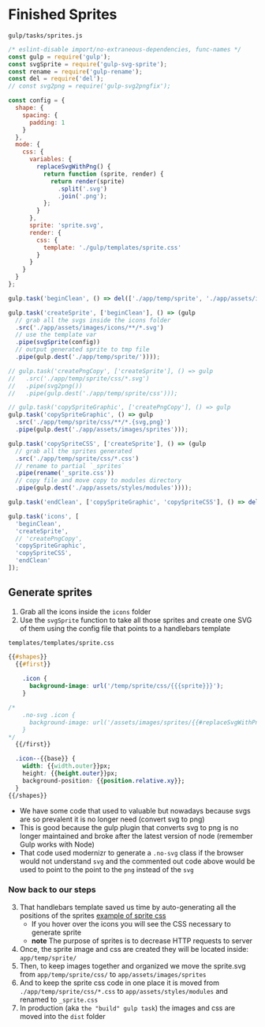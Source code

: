 # Finished Sprites

`gulp/tasks/sprites.js`

```js
/* eslint-disable import/no-extraneous-dependencies, func-names */
const gulp = require('gulp');
const svgSprite = require('gulp-svg-sprite');
const rename = require('gulp-rename');
const del = require('del');
// const svg2png = require('gulp-svg2pngfix');

const config = {
  shape: {
    spacing: {
      padding: 1
    }
  },
  mode: {
    css: {
      variables: {
        replaceSvgWithPng() {
          return function (sprite, render) {
            return render(sprite)
              .split('.svg')
              .join('.png');
          };
        }
      },
      sprite: 'sprite.svg',
      render: {
        css: {
          template: './gulp/templates/sprite.css'
        }
      }
    }
  }
};

gulp.task('beginClean', () => del(['./app/temp/sprite', './app/assets/images/sprites']));

gulp.task('createSprite', ['beginClean'], () => (gulp
  // grab all the svgs inside the icons folder
  .src('./app/assets/images/icons/**/*.svg')
  // use the template var
  .pipe(svgSprite(config))
  // output generated sprite to tmp file
  .pipe(gulp.dest('./app/temp/sprite/'))));

// gulp.task('createPngCopy', ['createSprite'], () => gulp
//   .src('./app/temp/sprite/css/*.svg')
//   .pipe(svg2png())
//   .pipe(gulp.dest('./app/temp/sprite/css')));

// gulp.task('copySpriteGraphic', ['createPngCopy'], () => gulp
gulp.task('copySpriteGraphic', () => gulp
  .src('./app/temp/sprite/css/**/*.{svg,png}')
  .pipe(gulp.dest('./app/assets/images/sprites')));

gulp.task('copySpriteCSS', ['createSprite'], () => (gulp
  // grab all the sprites generated
  .src('./app/temp/sprite/css/*.css')
  // rename to partial `_sprites`
  .pipe(rename('_sprite.css'))
  // copy file and move copy to modules directory
  .pipe(gulp.dest('./app/assets/styles/modules'))));

gulp.task('endClean', ['copySpriteGraphic', 'copySpriteCSS'], () => del('./app/temp/sprite'));

gulp.task('icons', [
  'beginClean',
  'createSprite',
  // 'createPngCopy',
  'copySpriteGraphic',
  'copySpriteCSS',
  'endClean'
]);
```

## Generate sprites
1. Grab all the icons inside the `icons` folder
2. Use the `svgSprite` function to take all those sprites and create one SVG of them using the config file that points to a handlebars template

`templates/templates/sprite.css`

```css
{{#shapes}}
  {{#first}}
  
    .icon {
      background-image: url('/temp/sprite/css/{{{sprite}}}');
    }

/*    
    .no-svg .icon {
      background-image: url('/assets/images/sprites/{{#replaceSvgWithPng}}{{{sprite}}}{{/replaceSvgWithPng}}');
    }
*/
  {{/first}}

  .icon--{{base}} {
    width: {{width.outer}}px;
    height: {{height.outer}}px;
    background-position: {{position.relative.xy}};
  }
{{/shapes}}
```

* We have some code that used to valuable but nowadays because svgs are so prevalent it is no longer need (convert svg to png)
* This is good because the gulp plugin that converts svg to png is no longer maintained and broke after the latest version of node (remember Gulp works with Node)
* That code used modernizr to generate a `.no-svg` class if the browser would not understand `svg` and the commented out code above would be used to point to the point to the `png` instead of the `svg`

### Now back to our steps
3. That handlebars template saved us time by auto-generating all the positions of the sprites [example of sprite css](http://www.spritecow.com/)
      - If you hover over the icons you will see the CSS necessary to generate sprite
      - **note** The purpose of sprites is to decrease HTTP requests to server
4. Once, the sprite image and css are created they will be located inside: `app/temp/sprite/`
5. Then, to keep images together and organized we move the sprite.svg from `app/temp/sprite/css/` to `app/assets/images/sprites`
6. And to keep the sprite css code in one place it is moved from `./app/temp/sprite/css/*.css` to `app/assets/styles/modules` and renamed to `_sprite.css`
7. In production (aka `the "build" gulp task`) the images and css are moved into the `dist` folder


